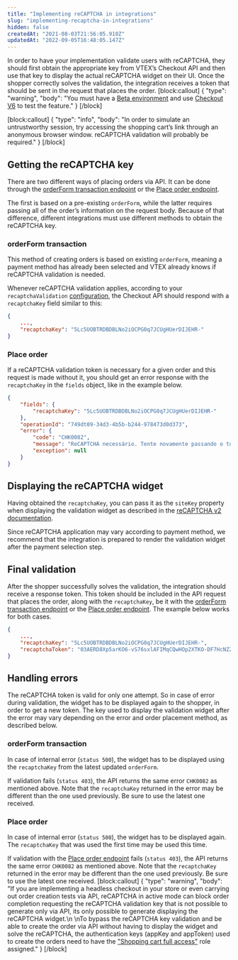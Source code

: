 ```yaml
---
title: "Implementing reCAPTCHA in integrations"
slug: "implementing-recaptcha-in-integrations"
hidden: false
createdAt: "2021-08-03T21:56:05.910Z"
updatedAt: "2022-09-05T16:48:05.147Z"
---
```

In order to have your implementation validate users with reCAPTCHA, they should first obtain the appropriate key from VTEX’s Checkout API and then use that key to display the actual reCAPTCHA widget on their UI. Once the shopper correctly solves the validation, the integration receives a token that should be sent in the request that places the order.
[block:callout]
{
  "type": "warning",
  "body": "You must have a [Beta environment](https://help.vtex.com/pt/tutorial/acessar-o-ambiente-beta-pelo-dominio-myvtex-com--3BHM289568gcSwk2O80Asu) and use [Checkout V6](https://help.vtex.com/pt/tutorial/ativar-o-checkout-v6--7qVqv3ptRvpVVplrvg8ruH) to test the feature."
}
[/block]

[block:callout]
{
  "type": "info",
  "body": "In order to simulate an untrustworthy session, try accessing the shopping cart’s link through an anonymous browser window. reCAPTCHA validation will probably be required."
}
[/block]
## Getting the reCAPTCHA key

There are two different ways of placing orders via API. It can be done through the [orderForm transaction endpoint](https://developers.vtex.com/vtex-rest-api/reference/order-placement-1#placeorderfromexistingorderform) or the [Place order endpoint](https://developers.vtex.com/vtex-rest-api/reference/order-placement-1#placeorder).

The first is based on a pre-existing `orderForm`, while the latter requires passing all of the order’s information on the request body. Because of that difference, different integrations must use different methods to obtain the reCAPTCHA key.


### orderForm transaction

This method of creating orders is based on existing `orderForm`, meaning a payment method has already been selected and VTEX already knows if reCAPTCHA validation is needed.

Whenever reCAPTCHA validation applies, according to your `recaptchaValidation` [configuration](https://developers.vtex.com/vtex-rest-api/reference/configuration#updateorderformconfiguration), the Checkout API should respond with a `recaptchaKey` field similar to this:

```json
{
    ...,
    "recaptchaKey": "5Lc5UOBTRDBDBLNo2iOCPG0q7JCUgHUerDIJEHR-"
}
```


### Place order

If a reCAPTCHA validation token is necessary for a given order and this request is made without it, you should get an error response with the `recaptchaKey` in the `fields` object, like in the example below.

```json
{
    "fields": {
        "recaptchaKey": "5Lc5UOBTRDBDBLNo2iOCPG0q7JCUgHUerDIJEHR-"
    },
    "operationId": "749dt09-34d3-4b5b-b244-978473d0d373",
    "error": {
        "code": "CHK0082",
        "message": "ReCAPTCHA necessário. Tente novamente passando o token reCAPTCHA junto com a chave fornecida.",
        "exception": null
    }
}
```


## Displaying the reCAPTCHA widget

Having obtained the `recaptchaKey`, you can pass it as the `siteKey` property when displaying the validation widget as described in the [reCAPTCHA v2 documentation](https://developers.google.com/recaptcha/docs/display).

Since reCAPTCHA application may vary according to payment method, we recommend that the integration is prepared to render the validation widget after the payment selection step.


## Final validation

After the shopper successfully solves the validation, the integration should receive a response token. This token should be included in the API request that places the order, along with the `recaptchaKey`, be it with the [orderForm transaction endpoint](https://developers.vtex.com/vtex-rest-api/reference/order-placement-1#placeorderfromexistingorderform) or the [Place order endpoint](https://developers.vtex.com/vtex-rest-api/reference/order-placement-1#placeorder). The example below works for both cases.

```json
{
    ...,
    "recaptchaKey": "5Lc5UOBTRDBDBLNo2iOCPG0q7JCUgHUerDIJEHR-",
    "recaptchaToken": "03AERD8Xp5arKO6-vS76sxlAFIMqCQwHOp2XTKO-DF7HcNZZVVZGJrCmHGIBCywHstiaoOpsdmAUp5pIRVD0hOwSydYvubdor45EmSH37QuBbD4qmKfjyatKTMLpsIfmXSy40kmooZ2_TZAlVH0jnKBH5avX1BdYM4qN2uihVPjlRI1RX6ze05PG3ZDn9RQmjqHLot5jDX16nSLMauiZgCqhFPPZaKXz5qNXi2irsuM6xDIfoju50wKp9fJkDmY5eyT4_1iqEVOYkGjMq8hAorY2B6KmaiqxOYWwOPwyrPYP1sFbELO2teGeFYCuxqjOSi7Zq22xEYqQhWGeFHmu4L0ydfhbk3cHnHEyYdQpr3gaG-wHK2dVI1cMD6MYYiLwDfxZ_LgdruW7O-fT12WZCtZhUrwrefaw53hQ"
}
```


## Handling errors

The reCAPTCHA token is valid for only one attempt. So in case of error during validation, the widget has to be displayed again to the shopper, in order to get a new token. The key used to display the validation widget after the error may vary depending on the error and order placement method, as described below.


### orderForm transaction

In case of internal error (`status 500`), the widget has to be displayed using the `recaptchaKey` from the latest updated `orderForm`.

If validation fails (`status 403`), the API returns the same error `CHK0082` as mentioned above. Note that the `recaptchaKey` returned in the error may be different than the one used previously. Be sure to use the latest one received.


### Place order

In case of internal error (`status 500`), the widget has to be displayed again. The `recaptchaKey` that was used the first time may be used this time.

If validation with the [Place order endpoint](https://developers.vtex.com/vtex-rest-api/reference/order-placement-1#placeorder) fails (`status 403`), the API returns the same error `CHK0082` as mentioned above. Note that the `recaptchaKey` returned in the error may be different than the one used previously. Be sure to use the latest one received.
[block:callout]
{
  "type": "warning",
  "body": "If you are implementing a headless checkout in your store or even carrying out order creation tests via API, reCAPTCHA in active mode can block order completion requesting the reCAPTCHA validation key that is not possible to generate only via API, its only possible to generate displaying the reCAPTCHA widget.\n \nTo bypass the reCAPTCHA key validation and be able to create the order via API without having to display the widget and solve the reCAPTCHA, the authentication keys (appKey and appToken) used to create the orders need to have the [\"Shopping cart full access\"](https://help.vtex.com/en/tutorial/perfis-de-acesso--7HKK5Uau2H6wxE1rH5oRbc#) role assigned."
}
[/block]